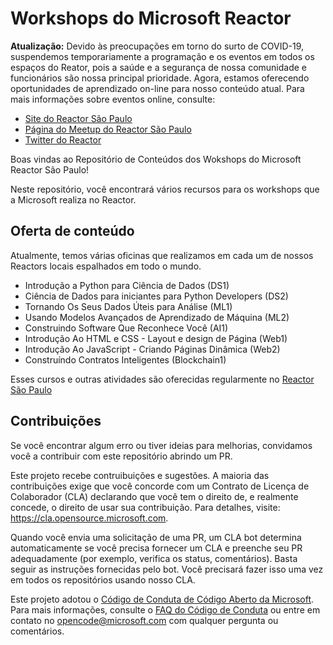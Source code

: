 # Workshops do Microsoft Reactor

**Atualização:** Devido às preocupações em torno do surto de COVID-19, suspendemos temporariamente a programação e os eventos em todos os espaços do Reator, pois a saúde e a segurança de nossa comunidade e funcionários são nossa principal prioridade. Agora, estamos oferecendo oportunidades de aprendizado on-line para nosso conteúdo atual. Para mais informações sobre eventos online, consulte:
- [Site do Reactor São Paulo](https://developer.microsoft.com/en-us/reactor/Location/S%C3%A3oPaulo)
- [Página do Meetup do Reactor São Paulo](https://www.meetup.com/Microsoft-Reactor-Sao-Paulo/)
- [Twitter do Reactor](https://twitter.com/msftreactor)


Boas vindas ao Repositório de Conteúdos dos Wokshops do Microsoft Reactor São Paulo!

Neste repositório, você encontrará vários recursos para os workshops que a Microsoft realiza no Reactor.

## Oferta de conteúdo

Atualmente, temos várias oficinas que realizamos em cada um de nossos Reactors locais espalhados em todo o mundo.
- Introdução a Python para Ciência de Dados (DS1)
- Ciência de Dados para iniciantes para Python Developers (DS2)
- Tornando Os Seus Dados Úteis para Análise (ML1)
- Usando Modelos Avançados de Aprendizado de Máquina (ML2)
- Construindo Software Que Reconhece Você (AI1)
- Introdução Ao HTML e CSS - Layout e design de Página (Web1)
- Introdução Ao JavaScript - Criando Páginas Dinâmica (Web2)
- Construíndo Contratos Inteligentes (Blockchain1)

Esses cursos e outras atividades são oferecidas regularmente no [Reactor São Paulo](https://developer.microsoft.com/pt-br/reactor/Location/S%C3%A3oPaulo)
 
## Contribuições
Se você encontrar algum erro ou tiver ideias para melhorias, convidamos você a contribuir com este repositório abrindo um PR.

Este projeto recebe contruibuições e sugestões. A maioria das contribuições exige que você concorde com um Contrato de Licença de Colaborador (CLA) declarando que você tem o direito de, e realmente concede, o direito de usar sua contribuição. Para detalhes, visite: https://cla.opensource.microsoft.com.

Quando você envia uma solicitação de uma PR, um CLA bot determina automaticamente se você precisa fornecer um CLA e preenche seu PR adequadamente (por exemplo, verifica os status, comentários). Basta seguir as instruções fornecidas pelo bot. Você precisará fazer isso uma vez em todos os repositórios usando nosso CLA.

Este projeto adotou o [Código de Conduta de Código Aberto da Microsoft](https://opensource.microsoft.com/codeofconduct/). Para mais informações, consulte o [FAQ do Código de Conduta](https://opensource.microsoft.com/codeofconduct/faq/) ou entre em contato no [opencode@microsoft.com](mailto:opencode@microsoft.com) com qualquer pergunta ou comentários.